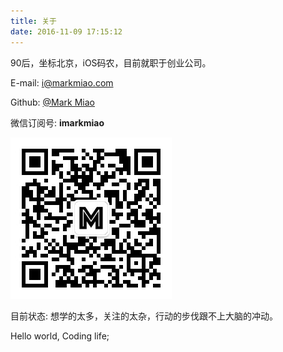 ```yaml
---
title: 关于
date: 2016-11-09 17:15:12
---
```


90后，坐标北京，iOS码农，目前就职于创业公司。

E-mail: <i@markmiao.com>

Github: [@Mark Miao](https://github.com/mxdios)

微信订阅号: **imarkmiao**

![扫码关注微信订阅号](/img/imarkmiao.jpg)

目前状态: 想学的太多，关注的太杂，行动的步伐跟不上大脑的冲动。

Hello world, Coding life;










